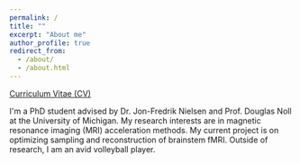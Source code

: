 ```yaml
---
permalink: /
title: ""
excerpt: "About me"
author_profile: true
redirect_from: 
  - /about/
  - /about.html
---
```


[Curriculum Vitae (CV)](https://rextlfung.github.io/files/rexFungCVf24.pdf)

I'm a PhD student advised by Dr. Jon-Fredrik Nielsen and Prof. Douglas Noll at the University of Michigan. My research interests are in magnetic resonance imaging (MRI) acceleration methods. My current project is on optimizing sampling and reconstruction of brainstem fMRI. Outside of research, I am an avid volleyball player.
